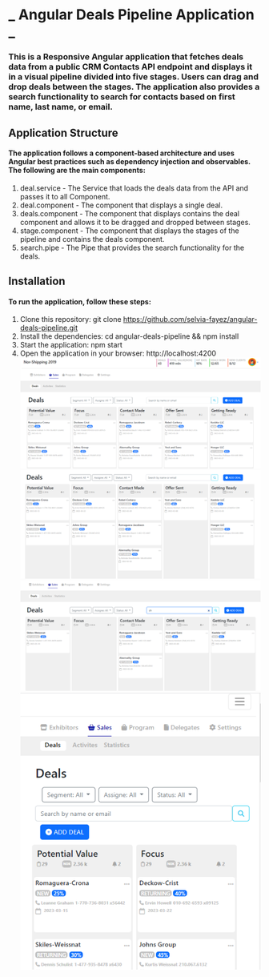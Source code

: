 # _ Angular Deals Pipeline Application _ 
### This is a Responsive Angular application that fetches deals data from a public CRM Contacts API endpoint and displays it in a visual pipeline divided into five stages. Users can drag and drop deals between the stages. The application also provides a search functionality to search for contacts based on first name, last name, or email.
## Application Structure
#### The application follows a component-based architecture and uses Angular best practices such as dependency injection and observables. The following are the main components:
1.	deal.service - The Service that loads the deals data from the API and passes it to all Component.
2.	deal.component - The component that displays a single deal.
3.	deals.component - The component that displays contains the deal component and allows it to be dragged and dropped between stages.
4.	stage.component - The component that displays the stages of the pipeline and contains the deals component.
5.	search.pipe - The Pipe that provides the search functionality for the deals.
## Installation
#### To run the application, follow these steps:
1.	Clone this repository: git clone https://github.com/selvia-fayez/angular-deals-pipeline.git
2.	Install the dependencies: cd angular-deals-pipeline && npm install
3.	Start the application: npm start
4.	Open the application in your browser: http://localhost:4200
![Main](main.png)
![Drag & Drop](drag&drop.png)
![Search](search.png)
![Responsive](Responsive.png)

